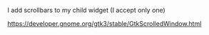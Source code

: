 I add scrollbars to my child widget (I accept only one)

https://developer.gnome.org/gtk3/stable/GtkScrolledWindow.html
